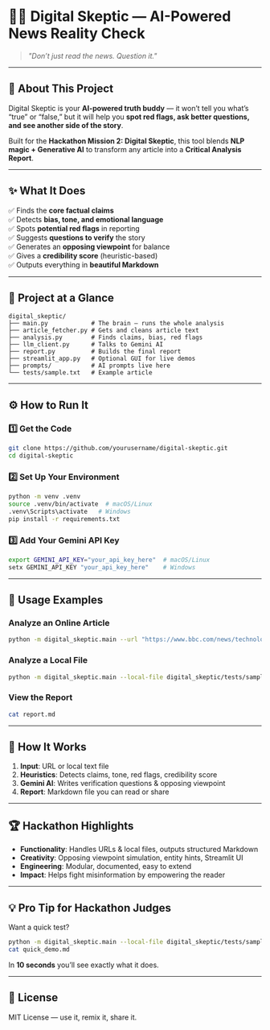 # 🕵️‍♂️ Digital Skeptic — AI-Powered News Reality Check

> _"Don’t just read the news. Question it."_

---

## 📌 About This Project
Digital Skeptic is your **AI-powered truth buddy** — it won’t tell you what’s “true” or “false,” but it will help you **spot red flags, ask better questions, and see another side of the story**.

Built for the **Hackathon Mission 2: Digital Skeptic**, this tool blends **NLP magic + Generative AI** to transform any article into a **Critical Analysis Report**.

---

## ✨ What It Does
✅ Finds the **core factual claims**  
✅ Detects **bias, tone, and emotional language**  
✅ Spots **potential red flags** in reporting  
✅ Suggests **questions to verify** the story  
✅ Generates an **opposing viewpoint** for balance  
✅ Gives a **credibility score** (heuristic-based)  
✅ Outputs everything in **beautiful Markdown**  

---

## 📂 Project at a Glance
```
digital_skeptic/
├── main.py            # The brain – runs the whole analysis
├── article_fetcher.py # Gets and cleans article text
├── analysis.py        # Finds claims, bias, red flags
├── llm_client.py      # Talks to Gemini AI
├── report.py          # Builds the final report
├── streamlit_app.py   # Optional GUI for live demos
├── prompts/           # AI prompts live here
└── tests/sample.txt   # Example article
```

---

## ⚙️ How to Run It

### 1️⃣ Get the Code
```bash
git clone https://github.com/yourusername/digital-skeptic.git
cd digital-skeptic
```

### 2️⃣ Set Up Your Environment
```bash
python -m venv .venv
source .venv/bin/activate  # macOS/Linux
.venv\Scripts\activate   # Windows
pip install -r requirements.txt
```

### 3️⃣ Add Your Gemini API Key
```bash
export GEMINI_API_KEY="your_api_key_here"  # macOS/Linux
setx GEMINI_API_KEY "your_api_key_here"    # Windows
```

---

## 🚀 Usage Examples

### Analyze an Online Article
```bash
python -m digital_skeptic.main --url "https://www.bbc.com/news/technology-68104636" -o report.md
```

### Analyze a Local File
```bash
python -m digital_skeptic.main --local-file digital_skeptic/tests/sample.txt -o report.md
```

### View the Report
```bash
cat report.md
```

---

## 🧠 How It Works
1. **Input**: URL or local text file  
2. **Heuristics**: Detects claims, tone, red flags, credibility score  
3. **Gemini AI**: Writes verification questions & opposing viewpoint  
4. **Report**: Markdown file you can read or share  

---

## 🏆 Hackathon Highlights
- **Functionality**: Handles URLs & local files, outputs structured Markdown
- **Creativity**: Opposing viewpoint simulation, entity hints, Streamlit UI
- **Engineering**: Modular, documented, easy to extend
- **Impact**: Helps fight misinformation by empowering the reader

---

## 💡 Pro Tip for Hackathon Judges
Want a quick test?  
```bash
python -m digital_skeptic.main --local-file digital_skeptic/tests/sample.txt -o quick_demo.md
cat quick_demo.md
```
In **10 seconds** you’ll see exactly what it does.

---

## 📜 License
MIT License — use it, remix it, share it.
